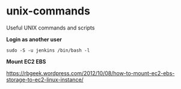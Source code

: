 # unix-commands
Useful UNIX commands and scripts

**Login as another user**

    sudo -S -u jenkins /bin/bash -l
    
**Mount EC2 EBS**

https://rbgeek.wordpress.com/2012/10/08/how-to-mount-ec2-ebs-storage-to-ec2-linux-instance/
